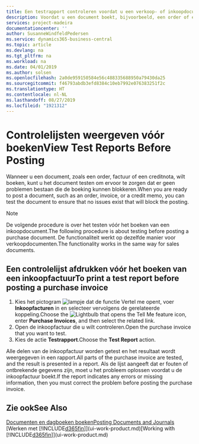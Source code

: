 ```yaml
---
title: Een testrapport controleren voordat u een verkoop- of inkoopdocument boekt | Microsoft Docs
description: Voordat u een document boekt, bijvoorbeeld, een order of een creditnota, kunt u het testen en controleren op fouten die boeking kunnen blokkeren.
services: project-madeira
documentationcenter: ''
author: SusanneWindfeldPedersen
ms.service: dynamics365-business-central
ms.topic: article
ms.devlang: na
ms.tgt_pltfrm: na
ms.workload: na
ms.date: 04/01/2019
ms.author: solsen
ms.openlocfilehash: 2a0de959150584e56c488335688950a79430da25
ms.sourcegitcommit: f46793abdb3efd8384c10eb7992e076383251f2c
ms.translationtype: HT
ms.contentlocale: nl-NL
ms.lasthandoff: 08/27/2019
ms.locfileid: "1921312"
---
```

# <a name="view-test-reports-before-posting"></a><span data-ttu-id="0db64-103">Controlelijsten weergeven vóór boeken</span><span class="sxs-lookup"><span data-stu-id="0db64-103">View Test Reports Before Posting</span></span>
<span data-ttu-id="0db64-104">Wanneer u een document, zoals een order, factuur of een creditnota, wilt boeken, kunt u het document testen om ervoor te zorgen dat er geen problemen bestaan die de boeking kunnen blokkeren.</span><span class="sxs-lookup"><span data-stu-id="0db64-104">When you are ready to post a document, such as an order, invoice, or a credit memo, you can test the document to ensure that no issues exist that will block the posting.</span></span>

> [!NOTE]  
>   <span data-ttu-id="0db64-105">De volgende procedure is over het testen vóór het boeken van een inkoopdocument.</span><span class="sxs-lookup"><span data-stu-id="0db64-105">The following procedure is about testing before posting a purchase document.</span></span> <span data-ttu-id="0db64-106">De functionaliteit werkt op dezelfde manier voor verkoopdocumenten.</span><span class="sxs-lookup"><span data-stu-id="0db64-106">The functionality works in the same way for sales documents.</span></span>

## <a name="to-print-a-test-report-before-posting-a-purchase-invoice"></a><span data-ttu-id="0db64-107">Een controlelijst afdrukken vóór het boeken van een inkoopfactuur</span><span class="sxs-lookup"><span data-stu-id="0db64-107">To print a test report before posting a purchase invoice</span></span>
1. <span data-ttu-id="0db64-108">Kies het pictogram ![lampje dat de functie Vertel me opent](media/ui-search/search_small.png "Vertel me wat u wilt doen"), voer **Inkoopfacturen** in en selecteer vervolgens de gerelateerde koppeling.</span><span class="sxs-lookup"><span data-stu-id="0db64-108">Choose the ![Lightbulb that opens the Tell Me feature](media/ui-search/search_small.png "Tell me what you want to do") icon, enter **Purchase Invoices**, and then select the related link.</span></span>
2. <span data-ttu-id="0db64-109">Open de inkoopfactuur die u wilt controleren.</span><span class="sxs-lookup"><span data-stu-id="0db64-109">Open the purchase invoice that you want to test.</span></span>
3. <span data-ttu-id="0db64-110">Kies de actie **Testrapport**.</span><span class="sxs-lookup"><span data-stu-id="0db64-110">Choose the **Test Report** action.</span></span>  

<span data-ttu-id="0db64-111">Alle delen van de inkoopfactuur worden getest en het resultaat wordt weergegeven in een rapport.</span><span class="sxs-lookup"><span data-stu-id="0db64-111">All parts of the purchase invoice are tested, and the result is presented in a report.</span></span> <span data-ttu-id="0db64-112">Als de lijst aangeeft dat er fouten of ontbrekende gegevens zijn, moet u het probleem oplossen voordat u de inkoopfactuur boekt.</span><span class="sxs-lookup"><span data-stu-id="0db64-112">If the report indicates any errors or missing information, then you must correct the problem before posting the purchase invoice.</span></span>

## <a name="see-also"></a><span data-ttu-id="0db64-113">Zie ook</span><span class="sxs-lookup"><span data-stu-id="0db64-113">See Also</span></span>
[<span data-ttu-id="0db64-114">Documenten en dagboeken boeken</span><span class="sxs-lookup"><span data-stu-id="0db64-114">Posting Documents and Journals</span></span>](ui-post-documents-journals.md)  
<span data-ttu-id="0db64-115">[Werken met [!INCLUDE[d365fin](includes/d365fin_md.md)]](ui-work-product.md)</span><span class="sxs-lookup"><span data-stu-id="0db64-115">[Working with [!INCLUDE[d365fin](includes/d365fin_md.md)]](ui-work-product.md)</span></span>
